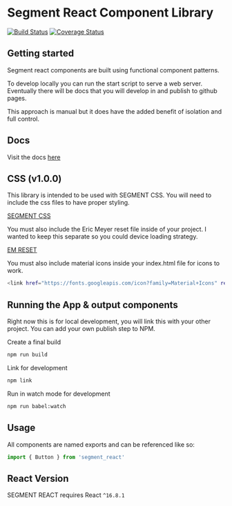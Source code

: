 # Segment React Component Library
[![Build Status](https://travis-ci.org/xjdesigns/SEGMENT-REACT.svg?branch=master)](https://travis-ci.org/xjdesigns/SEGMENT-REACT)
[![Coverage Status](https://coveralls.io/repos/github/xjdesigns/SEGMENT-REACT/badge.svg?branch=master)](https://coveralls.io/github/xjdesigns/SEGMENT-REACT?branch=master)

## Getting started
Segment react components are built using functional component patterns.

To develop locally you can run the start script to serve a web server. Eventually there will be docs that you will develop in and publish to github pages.

This approach is manual but it does have the added benefit of isolation and full control.

## Docs
Visit the docs [here](https://xjdesigns.github.io/SEGMENT-REACT/)

## CSS (v1.0.0)
This library is intended to be used with SEGMENT CSS. You will need to include the css files to have proper styling.

[SEGMENT CSS](https://xjdesigns.github.io/Segment-CSS/#/)

You must also include the Eric Meyer reset file inside of your project. I wanted to keep this separate so you could device loading strategy.

[EM RESET](https://meyerweb.com/eric/tools/css/reset/)

You must also include material icons inside your index.html file for icons to work.

```bash
<link href="https://fonts.googleapis.com/icon?family=Material+Icons" rel="stylesheet">
```

## Running the App & output components
Right now this is for local development, you will link this with your other project. You can add your own publish step to NPM.

Create a final build
```bash
npm run build
```

Link for development
```bash
npm link
```

Run in watch mode for development
```bash
npm run babel:watch
```

## Usage
All components are named exports and can be referenced like so:

```javascript
import { Button } from 'segment_react'
```

## React Version
SEGMENT REACT requires React `^16.8.1`
